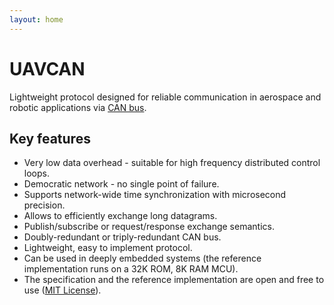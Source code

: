 ```yaml
---
layout: home
---
```


# UAVCAN

Lightweight protocol designed for reliable communication in aerospace and robotic applications via [CAN bus](https://en.wikipedia.org/wiki/CAN_bus).

## Key features

- Very low data overhead - suitable for high frequency distributed control loops.
- Democratic network - no single point of failure.
- Supports network-wide time synchronization with microsecond precision.
- Allows to efficiently exchange long datagrams.
- Publish/subscribe or request/response exchange semantics.
- Doubly-redundant or triply-redundant CAN bus.
- Lightweight, easy to implement protocol.
- Can be used in deeply embedded systems (the reference implementation runs on a 32K ROM, 8K RAM MCU).
- The specification and the reference implementation are open and free to use ([MIT License](http://opensource.org/licenses/MIT)).
